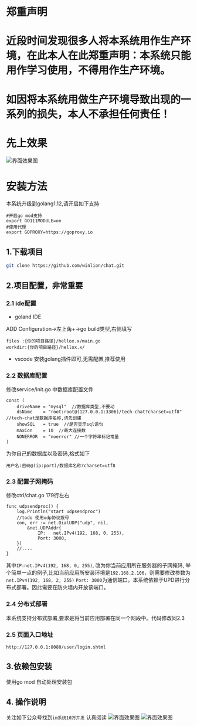 # 郑重声明

# 近段时间发现很多人将本系统用作生产环境，在此本人在此郑重声明：本系统只能用作学习使用，不得用作生产环境。
# 如因将本系统用做生产环境导致出现的一系列的损失，本人不承担任何责任！



# 先上效果
![界面效果图](https://www.techidea8.com/app/chat/3.jpg)
# 安装方法
本系统升级到golang1.12,请开启如下支持
```
#开启go mod支持
export GO111MODULE=on
#使用代理
export GOPROXY=https://goproxy.io

```
## 1.下载项目
```bash
git clone https://github.com/winlion/chat.git
```


## 2.项目配置，非常重要
### 2.1 ide配置

+ goland IDE

ADD Configuration->左上角+->go build类型,右侧填写
```
files :{你的项目路径}/hellox.x/main.go
workdir:{你的项目路径}/hellox.x/
```
+ vscode
安装golang插件即可,无需配置,推荐使用

### 2.2 数据库配置
修改service/init.go 中数据库配置文件
```cgo
const (
	driveName = "mysql"  //数据库类型,不要动
	dsName    = "root:root@(127.0.0.1:3306)/tech-chat?charset=utf8"  //tech-chat是数据库名称,请先创建
	showSQL   = true  //是否显示sql语句
	maxCon    = 10  //最大连接数
	NONERROR  = "noerror" //一个字符串标记常量
)
```
为你自己的数据库以及密码,格式如下
```
用户名:密码@(ip:port)/数据库名称?charset=utf8
```

### 2.3 配置子网掩码
修改ctrl/chat.go  179行左右
```cgo
func udpsendproc() {
	log.Println("start udpsendproc")
	//todo 使用udp协议拨号
	con, err := net.DialUDP("udp", nil,
		&net.UDPAddr{
			IP:   net.IPv4(192, 168, 0, 255),
			Port: 3000,
	})
    //....
}

```
其中`IP:net.IPv4(192, 168, 0, 255)`, 改为你当前应用所在服务器的子网掩码,
举个简单一点的例子,比如当前应用所安装环境是`192.168.2.106`，则需要修改参数为`net.IPv4(192, 168, 2, 255)`
`Port: 3000`为通信端口。本系统依赖于UPD进行分布式部署。因此需要在防火墙内开放该端口。

### 2.4 分布式部署
本系统支持分布式部署,要求是将当前应用部署在同一个网段中。代码修改同2.3

### 2.5 页面入口地址
```
http://127.0.0.1:8080/user/login.shtml
```

## 3.依赖包安装

使用go mod 自动处理安装包

## 4. 操作说明
关注如下公众号找到`im系统10万并发` 认真阅读
![界面效果图](https://www.techidea8.com/betaidea.png)
![界面效果图](https://www.techidea8.com/techidea8-2.jpg)
